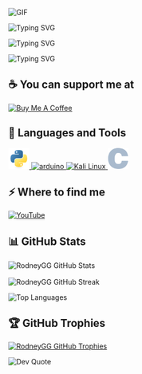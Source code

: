![GIF](https://media4.giphy.com/media/v1.Y2lkPTc5MGI3NjExb3VuNmo1cW1tNmVwdml5aHh5c2M4aDFldzdtcHp3YWZkYnE5NnNxNiZlcD12MV9pbnRlcm5hbF9naWZfYnlfaWQmY3Q9Zw/toXKzaJP3WIgM/giphy.gif)


<!-- Typing Animation for Hello World -->
![Typing SVG](https://readme-typing-svg.herokuapp.com?font=Fira+Code&weight=500&size=28&pause=1000&color=00A3FF&center=false&vCenter=true&width=600&lines=Hello+World!)

<!-- Typing Animation for Name -->
![Typing SVG](https://readme-typing-svg.herokuapp.com?font=Fira+Code&weight=500&size=28&pause=1000&color=800080&center=false&vCenter=true&width=600&lines=Hi+%F0%9F%91%8B%2C+I'm+Lloyd+Rodney+Z.+Arevalo)


<!-- Typing Animation for Studies -->
![Typing SVG](https://readme-typing-svg.herokuapp.com?font=Fira+Code&weight=500&size=20&pause=1000&color=FF0000&center=false&vCenter=true&width=800&lines=I+am+currently+studying+Computer+Engineering;Polytechnic+University+of+the+Philippines)

## ☕ You can support me at
<p>
  <a href="https://www.buymeacoffee.com/RodneyGG" target="_blank">
    <img src="https://cdn.buymeacoffee.com/buttons/v2/default-yellow.png" alt="Buy Me A Coffee" height="50" width="210">
  </a>
</p>

## 🚀 Languages and Tools
<p>
  <a href="https://www.python.org/" target="_blank">
    <img src="https://raw.githubusercontent.com/devicons/devicon/master/icons/python/python-original.svg" alt="python" width="42" height="42" />
  </a>
  <a href="https://www.arduino.cc/" target="_blank">
    <img src="https://cdn.worldvectorlogo.com/logos/arduino-1.svg" alt="arduino" width="42" height="42" />
  </a>
  <a href="https://www.kali.org/" target="_blank">
    <img src="https://upload.wikimedia.org/wikipedia/commons/2/2b/Kali-dragon-icon.svg" alt="Kali Linux" width="42" height="42" />
  </a>
  <a href="https://en.wikipedia.org/wiki/C_(programming_language)" target="_blank">
    <img src="https://raw.githubusercontent.com/devicons/devicon/master/icons/c/c-original.svg" alt="C" width="42" height="42" />
  </a>
</p>

## ⚡️ Where to find me
<p>
  <a href="https://youtube.com/@rodneyarevalo3948?si=LpykChfLLNM7nC6I" target="_blank">
    <img src="https://img.shields.io/badge/YouTube-%23cc0000.svg?style=for-the-badge&logo=youtube&logoColor=white" alt="YouTube" />
  </a>
</p>

## 📊 GitHub Stats
<p>
  <img align="center" src="https://github-readme-stats.vercel.app/api?username=RodneyGG&show_icons=true&theme=tokyonight" alt="RodneyGG GitHub Stats" />
</p>

<p>
  <img align="center" src="https://github-readme-streak-stats.herokuapp.com/?user=RodneyGG&theme=tokyonight" alt="RodneyGG GitHub Streak" />
</p>

<p>
  <img src="https://github-readme-stats.vercel.app/api/top-langs?username=RodneyGG&show_icons=true&locale=en&layout=compact&theme=tokyonight" alt="Top Languages" />
</p>

## 🏆 GitHub Trophies
<p>
  <a href="https://github.com/ryo-ma/github-profile-trophy">
    <img src="https://github-profile-trophy.vercel.app/?username=RodneyGG&theme=tokyonight" alt="RodneyGG GitHub Trophies" />
  </a>
</p>

<!-- Random Dev Quote in a Box -->
![Dev Quote](https://quotes-github-readme.vercel.app/api?type=horizontal&theme=tokyonight)
